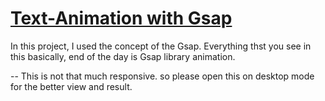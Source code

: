 # [Text-Animation with Gsap](https://complexx590.github.io/Text-Animation/)



In this project, I used the concept of the Gsap. Everything thst you see in this basically, end of the day is Gsap library animation.

-- This is not that much responsive. so please open this on desktop mode for the better view and result.
